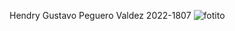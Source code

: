 Hendry Gustavo Peguero Valdez 2022-1807 ![fotito](https://github.com/user-attachments/assets/a11fe884-d282-424a-8d87-3880c54a493d)
